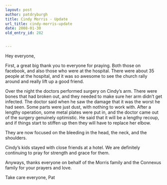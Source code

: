 ```yaml
---
layout: post
author: patdryburgh
title: Cindy Morris - Update
url_title: cindy-morris-update
date: 2008-01-30
old_entry_id: 282


---
```


Hey everyone,

First, a great big thank you to everyone for praying. Both those on facebook, and also those who were at the hospital. There were about 35 people at the hospital, and it was so awesome to see the church rally around and really lift up a good friend.

Over the night the doctors performed surgery on Cindy’s arm. There were bones that had broken out, and they needed to make sure her arm didn’t get infected. The doctor said when he saw the damage that it was the worst he had seen. Some parts were just dust, with nothing to work with. After a lengthy operation, some metal plates were put in, and the doctor came out of the surgery genuinely optimistic. He said that it will be a lengthy recoup, and if things start to stiffen up then they will have to replace her elbow.

They are now focused on the bleeding in the head, the neck, and the shoulders.

Cindy’s kids stayed with close friends at a hotel. We are definitely continuing to pray for strength and grace for them.

Anyways, thanks everyone on behalf of the Morris family and the Connexus family for your prayers and love.

Take care everyone,
Pat